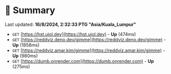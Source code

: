 # 📖 Summary
Last updated: **16/8/2024, 2:32:33 PTG "Asia/Kuala_Lumpur"**

- `GET` [https://hst.ujol.dev](https://hst.ujol.dev) - **Up** (474ms)
- `GET` [https://reddviz.deno.dev/gimme](https://reddviz.deno.dev/gimme) - **Up** (1858ms)
- `GET` [https://reddviz.amar.kim/gimme](https://reddviz.amar.kim/gimme) - **Up** (980ms)
- `GET` [https://dumb.onrender.com](https://dumb.onrender.com) - **Up** (275ms)
